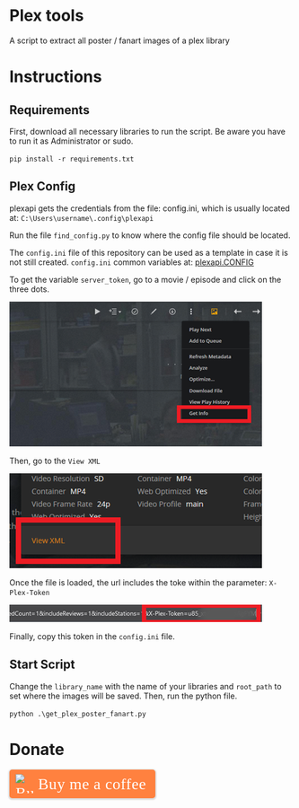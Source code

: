 # Plex tools
A script to extract all poster / fanart  images of a plex library

# Instructions

## Requirements

First, download all necessary libraries to run the script. 
Be aware you have to run it as Administrator or sudo.  

`
pip install -r requirements.txt
`

## Plex Config

plexapi gets the credentials from the file: config.ini, which is usually located at: 
`C:\Users\username\.config\plexapi`

Run the file `find_config.py` to know where the config file should be located. 

The `config.ini` file of this repository can be used as a template in case it is not still created. 
`config.ini` common variables at: [plexapi.CONFIG](http://python-plexapi.readthedocs.io/en/latest/configuration.html)

To get the variable `server_token`, go to a movie / episode and click on the three dots.
 
![Get token 01](images/get_token_01.png?raw=true)

Then, go to the `View XML`

![Get token 02](images/get_token_02.png?raw=true)

Once the file is loaded, the url includes the toke within the parameter: `X-Plex-Token`

![Get token 03](images/get_token_03.png?raw=true)

Finally, copy this token in the `config.ini` file. 

## Start Script

Change the ``library_name`` with the name of your libraries and `root_path` to set where the images will be saved. 
Then, run the python file.

`python .\get_plex_poster_fanart.py`

# Donate

<style>.bmc-button img{height: 34px !important;width: 35px !important;margin-bottom: 1px !important;box-shadow: none !important;border: none !important;vertical-align: middle !important;}.bmc-button{padding: 7px 15px 7px 10px !important;line-height: 35px !important;height:51px !important;text-decoration: none !important;display:inline-flex !important;color:#FFFFFF !important;background-color:#FF813F !important;border-radius: 5px !important;border: 1px solid transparent !important;padding: 7px 15px 7px 10px !important;font-size: 28px !important;letter-spacing:0.6px !important;box-shadow: 0px 1px 2px rgba(190, 190, 190, 0.5) !important;-webkit-box-shadow: 0px 1px 2px 2px rgba(190, 190, 190, 0.5) !important;margin: 0 auto !important;font-family:'Cookie', cursive !important;-webkit-box-sizing: border-box !important;box-sizing: border-box !important;}.bmc-button:hover, .bmc-button:active, .bmc-button:focus {-webkit-box-shadow: 0px 1px 2px 2px rgba(190, 190, 190, 0.5) !important;text-decoration: none !important;box-shadow: 0px 1px 2px 2px rgba(190, 190, 190, 0.5) !important;opacity: 0.85 !important;color:#FFFFFF !important;}</style><link href="https://fonts.googleapis.com/css?family=Cookie" rel="stylesheet"><a class="bmc-button" target="_blank" href="https://www.buymeacoffee.com/vjexposito"><img src="https://cdn.buymeacoffee.com/buttons/bmc-new-btn-logo.svg" alt="Buy me a coffee"><span style="margin-left:5px;font-size:28px !important;">Buy me a coffee</span></a>

